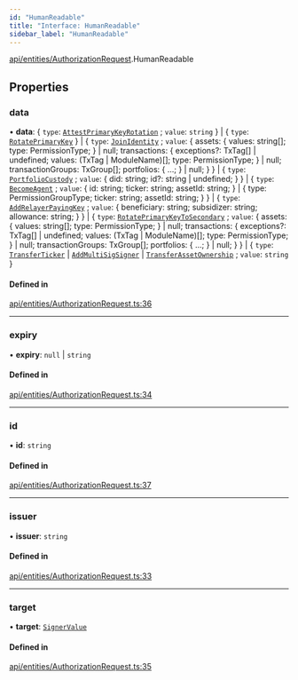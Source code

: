 ```yaml
---
id: "HumanReadable"
title: "Interface: HumanReadable"
sidebar_label: "HumanReadable"
---
```


[api/entities/AuthorizationRequest](../../../../../modules/API/Entities/AuthorizationRequest/AuthorizationRequest.md).HumanReadable

## Properties

### data

• **data**: \{ `type`: [`AttestPrimaryKeyRotation`](../../../../../enums/API/Entities/Types/AuthorizationType/AuthorizationType.md#attestprimarykeyrotation) ; `value`: `string`  } \| \{ `type`: [`RotatePrimaryKey`](../../../../../enums/API/Entities/Types/AuthorizationType/AuthorizationType.md#rotateprimarykey)  } \| \{ `type`: [`JoinIdentity`](../../../../../enums/API/Entities/Types/AuthorizationType/AuthorizationType.md#joinidentity) ; `value`: \{ assets: \{ values: string[]; type: PermissionType; } \| null; transactions: \{ exceptions?: TxTag[] \| undefined; values: (TxTag \| ModuleName)[]; type: PermissionType; } \| null; transactionGroups: TxGroup[]; portfolios: \{ ...; } \| null; }  } \| \{ `type`: [`PortfolioCustody`](../../../../../enums/API/Entities/Types/AuthorizationType/AuthorizationType.md#portfoliocustody) ; `value`: \{ did: string; id?: string \| undefined; }  } \| \{ `type`: [`BecomeAgent`](../../../../../enums/API/Entities/Types/AuthorizationType/AuthorizationType.md#becomeagent) ; `value`: \{ id: string; ticker: string; assetId: string; } \| \{ type: PermissionGroupType; ticker: string; assetId: string; }  } \| \{ `type`: [`AddRelayerPayingKey`](../../../../../enums/API/Entities/Types/AuthorizationType/AuthorizationType.md#addrelayerpayingkey) ; `value`: \{ beneficiary: string; subsidizer: string; allowance: string; }  } \| \{ `type`: [`RotatePrimaryKeyToSecondary`](../../../../../enums/API/Entities/Types/AuthorizationType/AuthorizationType.md#rotateprimarykeytosecondary) ; `value`: \{ assets: \{ values: string[]; type: PermissionType; } \| null; transactions: \{ exceptions?: TxTag[] \| undefined; values: (TxTag \| ModuleName)[]; type: PermissionType; } \| null; transactionGroups: TxGroup[]; portfolios: \{ ...; } \| null; }  } \| \{ `type`: [`TransferTicker`](../../../../../enums/API/Entities/Types/AuthorizationType/AuthorizationType.md#transferticker) \| [`AddMultiSigSigner`](../../../../../enums/API/Entities/Types/AuthorizationType/AuthorizationType.md#addmultisigsigner) \| [`TransferAssetOwnership`](../../../../../enums/API/Entities/Types/AuthorizationType/AuthorizationType.md#transferassetownership) ; `value`: `string`  }

#### Defined in

[api/entities/AuthorizationRequest.ts:36](https://github.com/PolymeshAssociation/polymesh-sdk/blob/3cc570ade/src/api/entities/AuthorizationRequest.ts#L36)

___

### expiry

• **expiry**: ``null`` \| `string`

#### Defined in

[api/entities/AuthorizationRequest.ts:34](https://github.com/PolymeshAssociation/polymesh-sdk/blob/3cc570ade/src/api/entities/AuthorizationRequest.ts#L34)

___

### id

• **id**: `string`

#### Defined in

[api/entities/AuthorizationRequest.ts:37](https://github.com/PolymeshAssociation/polymesh-sdk/blob/3cc570ade/src/api/entities/AuthorizationRequest.ts#L37)

___

### issuer

• **issuer**: `string`

#### Defined in

[api/entities/AuthorizationRequest.ts:33](https://github.com/PolymeshAssociation/polymesh-sdk/blob/3cc570ade/src/api/entities/AuthorizationRequest.ts#L33)

___

### target

• **target**: [`SignerValue`](../../Types/SignerValue/SignerValue.md)

#### Defined in

[api/entities/AuthorizationRequest.ts:35](https://github.com/PolymeshAssociation/polymesh-sdk/blob/3cc570ade/src/api/entities/AuthorizationRequest.ts#L35)
